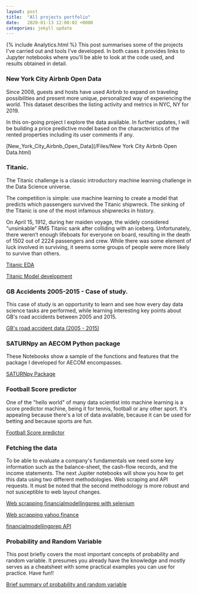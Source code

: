 ```yaml
---
layout: post
title:  "All projects portfolio"
date:   2020-01-13 12:00:02 +0000
categories: jekyll update
---
```

{% include Analytics.html %}
This post summarises some of the projects I've carried out and tools I've developed. In both cases it provides links to Jupyter notebooks where you'll be able to look at the code used, and results obtained in detail.

### New York City Airbnb Open Data

Since 2008, guests and hosts have used Airbnb to expand on traveling possibilities and present more unique, personalized way of experiencing the world. This dataset describes the listing activity and metrics in NYC, NY for 2019.

In this on-going project I explore the data available. In further updates, I will be building a price predictive model based on the characteristics of the rented properties including its user comments if any.

[New_York_City_Airbnb_Open_Data](/Files/New York City Airbnb Open Data.html)

### Titanic.

The Titanic challenge is a classic introductory machine learning challenge in the Data Science universe.

The competition is simple: use machine learning to create a model that predicts which passengers survived the Titanic shipwreck. The sinking of the Titanic is one of the most infamous shipwrecks in history.

On April 15, 1912, during her maiden voyage, the widely considered “unsinkable” RMS Titanic sank after colliding with an iceberg. Unfortunately, there weren’t enough lifeboats for everyone on board, resulting in the death of 1502 out of 2224 passengers and crew. While there was some element of luck involved in surviving, it seems some groups of people were more likely to survive than others.

[Titanic EDA](/Files/Titanic_EDA.html)

[Titanic Model development](/Files/Titanic_model_development.html)


### GB Accidents 2005-2015 - Case of study.

This case of study is an opportunity to learn and see how every day data science tasks are performed, while learning interesting key points about GB's road accidents between 2005 and 2015.

[GB's road accident data (2005 - 2015)](/Files/Case_of_study.html)

### SATURNpy an AECOM Python package

These Notebooks show a sample of the functions and features that the package I developed for AECOM encompasses.

[SATURNpy Package](/Files/SATURNpy_demo.html)


### Football Score predictor
One of the "hello world" of many data scientist into machine learning
is a score predictor machine, being it for tennis, football or any other sport.
It's appealing because there's a lot of data available, because it can
be used for betting and because sports are fun.

[Football Score predictor](/Files/Football_predictor_AI.html)

### Fetching the data

To be able to evaluate a company's fundamentals we need some key information such as the balance-sheet, the cash-flow records, and the income statements. The next Jupiter notebooks will show you how to get this data using two different methodologies. Web scraping and API requests. It must be noted that the second methodology is more robust and not susceptible to web layout changes.

[Web scrapping financialmodellingprep with selenium](/Files/Data_scraping_with_selenium.html)

[Web scrapping yahoo finance](/Files/web_scrapping.html)

[financialmodellingprep API](/Files/financialmodellingprep.html)

### Probability and Random Variable
This post briefly covers the most important concepts of probability and random variable. It presumes you already have the knowledge and mostly serves as a cheatsheet with some practical examples you can use for practice. Have fun!!

[Brief summary of probability and random variable](/Files/Probability.html)
